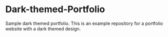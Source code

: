 # Dark-themed-Portfolio
Sample dark themed portfolio.
This is an example repository for a portfolio website with a dark themed design.
